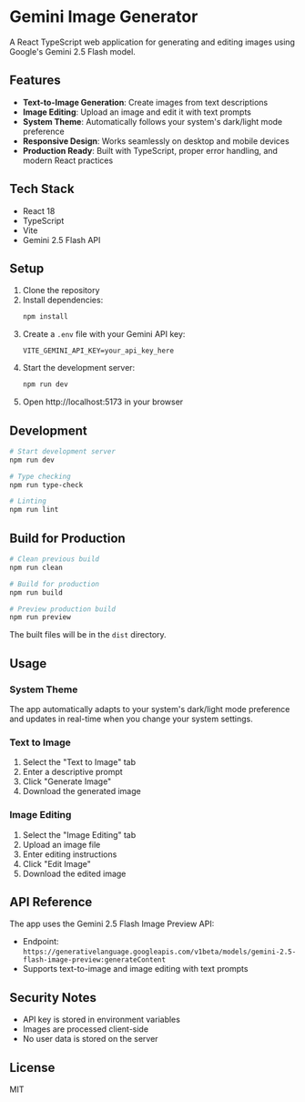 # Gemini Image Generator

A React TypeScript web application for generating and editing images using Google's Gemini 2.5 Flash model.

## Features

- **Text-to-Image Generation**: Create images from text descriptions
- **Image Editing**: Upload an image and edit it with text prompts
- **System Theme**: Automatically follows your system's dark/light mode preference
- **Responsive Design**: Works seamlessly on desktop and mobile devices
- **Production Ready**: Built with TypeScript, proper error handling, and modern React practices

## Tech Stack

- React 18
- TypeScript
- Vite
- Gemini 2.5 Flash API

## Setup

1. Clone the repository
2. Install dependencies:
   ```bash
   npm install
   ```
3. Create a `.env` file with your Gemini API key:
   ```
   VITE_GEMINI_API_KEY=your_api_key_here
   ```
4. Start the development server:
   ```bash
   npm run dev
   ```
5. Open http://localhost:5173 in your browser

## Development

```bash
# Start development server
npm run dev

# Type checking
npm run type-check

# Linting
npm run lint
```

## Build for Production

```bash
# Clean previous build
npm run clean

# Build for production
npm run build

# Preview production build
npm run preview
```

The built files will be in the `dist` directory.

## Usage

### System Theme
The app automatically adapts to your system's dark/light mode preference and updates in real-time when you change your system settings.

### Text to Image
1. Select the "Text to Image" tab
2. Enter a descriptive prompt
3. Click "Generate Image"
4. Download the generated image

### Image Editing
1. Select the "Image Editing" tab
2. Upload an image file
3. Enter editing instructions
4. Click "Edit Image"
5. Download the edited image

## API Reference

The app uses the Gemini 2.5 Flash Image Preview API:
- Endpoint: `https://generativelanguage.googleapis.com/v1beta/models/gemini-2.5-flash-image-preview:generateContent`
- Supports text-to-image and image editing with text prompts

## Security Notes

- API key is stored in environment variables
- Images are processed client-side
- No user data is stored on the server

## License

MIT